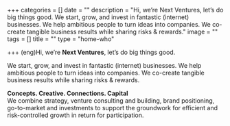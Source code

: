 +++
categories = []
date = ""
description = "Hi, we’re Next Ventures, let’s do big things good.  We start, grow, and invest in fantastic (internet) businesses. We help ambitious people to turn ideas into companies. We co-create tangible business results while sharing risks & rewards."
image = ""
tags = []
title = ""
type = "home-who"

+++
(eng)Hi, we’re **Next Ventures**, let’s do big things good.

We start, grow, and invest in fantastic (internet) businesses. We help ambitious people to turn ideas into companies. We co-create tangible business results while sharing risks & rewards.

**Concepts. Creative. Connections. Capital**  
We combine strategy, venture consulting and building, brand positioning, go-to-market and investments to support the groundwork for efficient and risk-controlled growth in return for participation.